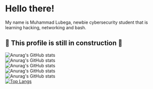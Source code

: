 # Hello there!
My name is Muhammad Lubega, newbie cybersecurity student that is learning hacking, networking and bash. <br />

## :mega: This profile is still in construction :mega: <br />
![Anurag's GitHub stats](https://github-readme-stats.vercel.app/api?username=anuraghazra&show_icons=true&theme=merko) <br />
![Anurag's GitHub stats](https://github-readme-stats.vercel.app/api?username=anuraghazra&show_icons=true&theme=gruvbox) <br />
![Anurag's GitHub stats](https://github-readme-stats.vercel.app/api?username=anuraghazra&show_icons=true&theme=tokyonight) <br />
![Anurag's GitHub stats](https://github-readme-stats.vercel.app/api?username=anuraghazra&show_icons=true&theme=onedark) <br />
![Anurag's GitHub stats](https://github-readme-stats.vercel.app/api?username=anuraghazra&show_icons=true&theme=cobalt) <br />
[![Top Langs](https://github-readme-stats.vercel.app/api/top-langs/?username=muhdlubega&layout=compact&theme=onedark)](https://github.com/anuraghazra/github-readme-stats)
